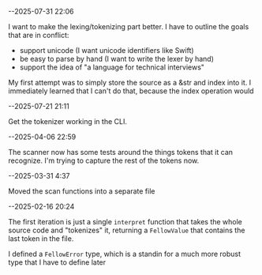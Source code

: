 --2025-07-31 22:06

I want to make the lexing/tokenizing part better. I have to outline the goals that are in conflict:

* support unicode (I want unicode identifiers like Swift)
* be easy to parse by hand (I want to write the lexer by hand)
* support the idea of "a language for technical interviews"

My first attempt was to simply store the source as a &str and index into it.
I immediately learned that I can't do that, because the index operation would   

--2025-07-21 21:11

Get the tokenizer working in the CLI.

--2025-04-06 22:59

The scanner now has some tests around the things tokens that it can recognize.
I'm trying to capture the rest of the tokens now.

--2025-03-31 4:37

Moved the scan functions into a separate file

--2025-02-16 20:24

The first iteration is just a single `interpret` function that takes the whole
source code and "tokenizes" it, returning a `FellowValue` that contains the
last token in the file.

I defined a `FellowError` type, which is a standin for a much more robust
type that I have to define later

